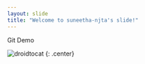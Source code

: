 ```yaml
---
layout: slide
title: "Welcome to suneetha-njta's slide!"
---
```

Git Demo

![droidtocat](https://octodex.github.com/images/droidtocat.png)
{: .center}
